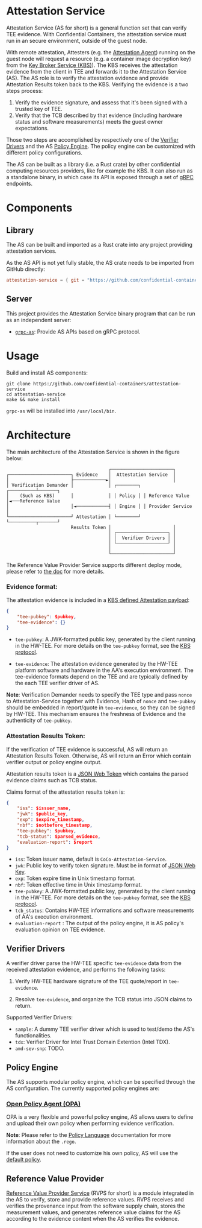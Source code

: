 # Attestation Service

Attestation Service (AS for short) is a general function set that can verify TEE evidence.
With Confidential Containers, the attestation service must run in an secure environment, outside of the guest node.

With remote attestation, Attesters (e.g. the [Attestation Agent](https://github.com/confidential-containers/attestation-agent)) running on the guest node will request a resource (e.g. a container image decryption key) from the [Key Broker Service (KBS)](https://github.com/confidential-containers/kbs)).
The KBS receives the attestation evidence from the client in TEE and forwards it to the Attestation Service (AS). The AS role is to verify the attestation evidence and provide Attestation Results token back to the KBS. Verifying the evidence is a two steps process:

1. Verify the evidence signature, and assess that it's been signed with a trusted key of TEE.
2. Verify that the TCB described by that evidence (including hardware status and software measurements) meets the guest owner expectations.

Those two steps are accomplished by respectively one of the [Verifier Drivers](#verifier-drivers) and the AS [Policy Engine](#policy-engine). The policy engine can be customized with different policy configurations.

The AS can be built as a library (i.e. a Rust crate) by other confidential computing resources providers, like for example the KBS.
It can also run as a standalone binary, in which case its API is exposed through a set of [gRPC](https://grpc.io/) endpoints.

# Components

## Library

The AS can be built and imported as a Rust crate into any project providing attestation services.

As the AS API is not yet fully stable, the AS crate needs to be imported from GitHub directly:

```toml
attestation-service = { git = "https://github.com/confidential-containers/attestation-service", branch = "main" }
```

## Server

This project provides the Attestation Service binary program that can be run as an independent server:

- [`grpc-as`](bin/grpc-as/): Provide AS APIs based on gRPC protocol.

# Usage

Build and install AS components:

```shell
git clone https://github.com/confidential-containers/attestation-service
cd attestation-service
make && make install
```

`grpc-as` will be installed into `/usr/local/bin`.

# Architecture

The main architecture of the Attestation Service is shown in the figure below:
```
                                      ┌───────────────────────┐
┌───────────────────────┐ Evidence    │  Attestation Service  │
│                       ├────────────►│                       │
│ Verification Demander │             │ ┌────────┐ ┌──────────┴───────┐
│    (Such as KBS)      │             │ │ Policy │ │ Reference Value  │◄───Reference Value
│                       │◄────────────┤ │ Engine │ │ Provider Service │
└───────────────────────┘ Attestation │ └────────┘ └──────────┬───────┘
                        Results Token │                       │
                                      │ ┌───────────────────┐ │
                                      │ │  Verifier Drivers │ │
                                      │ └───────────────────┘ │
                                      │                       │
                                      └───────────────────────┘
```

The Reference Value Provider Service supports different deploy mode,
please refer to [the doc](./docs/rvps.md#run-mode) for more details.

### Evidence format:

The attestation evidence is included in a [KBS defined Attestation payload](https://github.com/confidential-containers/kbs/blob/main/docs/kbs_attestation_protocol.md#attestation):

```json
{
    "tee-pubkey": $pubkey,
    "tee-evidence": {}
}
```

- `tee-pubkey`: A JWK-formatted public key, generated by the client running in the HW-TEE.
For more details on the `tee-pubkey` format, see the [KBS protocol](https://github.com/confidential-containers/kbs/blob/main/docs/kbs_attestation_protocol.md#key-format).

- `tee-evidence`: The attestation evidence generated by the HW-TEE platform software and hardware in the AA's execution environment.
The tee-evidence formats depend on the TEE and are typically defined by the each TEE verifier driver of AS.

**Note**: Verification Demander needs to specify the TEE type and pass `nonce` to Attestation-Service together with Evidence,
Hash of `nonce` and `tee-pubkey` should be embedded in report/quote in `tee-evidence`, so they can be signed by HW-TEE.
This mechanism ensures the freshness of Evidence and the authenticity of `tee-pubkey`.

### Attestation Results Token:

If the verification of TEE evidence is successful, AS will return an Attestation Results Token.
Otherwise, AS will return an Error which contain verifier output or policy engine output.

Attestation results token is a [JSON Web Token](https://datatracker.ietf.org/doc/html/rfc7519) which contains the parsed evidence claims such as TCB status.

Claims format of the attestation results token is:

```json
{
    "iss": $issuer_name,
    "jwk": $public_key,
    "exp": $expire_timestamp,
    "nbf": $notbefore_timestamp,
    "tee-pubkey": $pubkey,
    "tcb-status": $parsed_evidence,
    "evaluation-report": $report
}
```

* `iss`: Token issuer name, default is `CoCo-Attestation-Service`.
* `jwk`: Public key to verify token signature. Must be in format of [JSON Web Key](https://datatracker.ietf.org/doc/html/rfc7517).
* `exp`: Token expire time in Unix timestamp format.
* `nbf`: Token effective time in Unix timestamp format.
* `tee-pubkey`: A JWK-formatted public key, generated by the client running in the HW-TEE.
For more details on the `tee-pubkey` format, see the [KBS protocol](https://github.com/confidential-containers/kbs/blob/main/docs/kbs_attestation_protocol.md#key-format).
* `tcb_status`: Contains HW-TEE informations and software measurements of AA's execution environment.
* `evaluation-report` : The output of the policy engine, it is AS policy's evaluation opinion on TEE evidence.

## Verifier Drivers

A verifier driver parse the HW-TEE specific `tee-evidence` data from the received attestation evidence, and performs the following tasks:

1. Verify HW-TEE hardware signature of the TEE quote/report in `tee-evidence`.

2. Resolve `tee-evidence`, and organize the TCB status into JSON claims to return.

Supported Verifier Drivers:

- `sample`: A dummy TEE verifier driver which is used to test/demo the AS's functionalities.
- `tdx`: Verifier Driver for Intel Trust Domain Extention (Intel TDX).
- `amd-sev-snp`: TODO.

## Policy Engine

The AS supports modular policy engine, which can be specified through the AS configuration. The currently supported policy engines are:

### [Open Policy Agent (OPA)](https://www.openpolicyagent.org/docs/latest/)

OPA is a very flexible and powerful policy engine, AS allows users to define and upload their own policy when performing evidence verification.

**Note**: Please refer to the [Policy Language](https://www.openpolicyagent.org/docs/latest/policy-language/) documentation for more information about the `.rego`.

If the user does not need to customize his own policy, AS will use the [default policy](./attestation-service/src/policy_engine/opa/default_policy.rego).

## Reference Value Provider

[Reference Value Provider Service](docs/rvps.md) (RVPS for short) is a module integrated in the AS to verify,
store and provide reference values. RVPS receives and verifies the provenance input from the software supply chain,
stores the measurement values, and generates reference value claims for the AS according to the evidence content when the AS verifies the evidence.